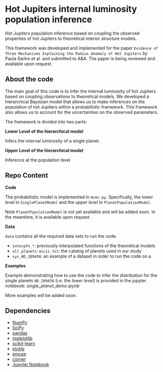 Hot Jupiters internal luminosity population inference
=====================================================

Hot Jupiters population inference based on coupling the observed properties of hot Jupiters to theoretical interior structure models.

This framework was developed and implemented for the paper
`Evidence of Three Mechanisms Explaining the Radius Anomaly of Hot Jupiters`
by Paula Sarkis et al. and submitted to A&A. 
The paper is being reviewed and available upon request.

About the code
--------------

The main goal of this code is to infer the internal luminosity of hot Jupiters 
based on coupling observations to theoretical models. We developed a hierarchical Bayesian model that allows us to make inferences on the population of hot Jupiters within a probabilistic framework.
This framework also allows us to account for the uncertainties on the observed parameters.

The framework is divided into two parts:

**Lower Level of the hierarchical model** 

Infers the internal luminosity of a single planet.

**Upper Level of the hierarchical model**

Inference at the population level



Repo Content
------------

**Code**

The probabilistic model is implemented in `mcmc.py`. Specifically, the _lower level_ in `SinglePlanetModel` and the _upper level_ in `PlanetPopulationModel`.

Note `PlanetPopulationModel` is not yet available and will be added soon. In the meantime, it is available upon request.

**Data**

`data` contains all the required data sets to run the code. 

- `interpFn_*`: previously interpolated functions of the theoretical models
- `all_planets-ascii.txt`: the catalog of planets used in our study 
- `sys_HD_209458`: an example of a dataset in order to run the code on a 


**Examples**

Example demonstrating how to use the code to infer the distribution for the single planets `HD_209458` (i.e. the _lower level_) is provided in the jupyter notebook:
_single\_planet\_demo.ipynb_

More examples will be added soon. 

Dependencies
-------------

- [NumPy](http://www.numpy.org)
- [SciPy](http://www.scipy.org)
- [pandas](http://pandas.pydata.org)
- [matplotlib](http://matplotlib.org)
- [scikit-learn](http://scikit-learn.org/stable/)
- [pickle](https://docs.python.org/3.8/library/pickle.html)
- [emcee](https://emcee.readthedocs.io/en/stable/)
- [corner](https://corner.readthedocs.io/en/latest/)
- [Jupyter Notebook](http://jupyter.org)

